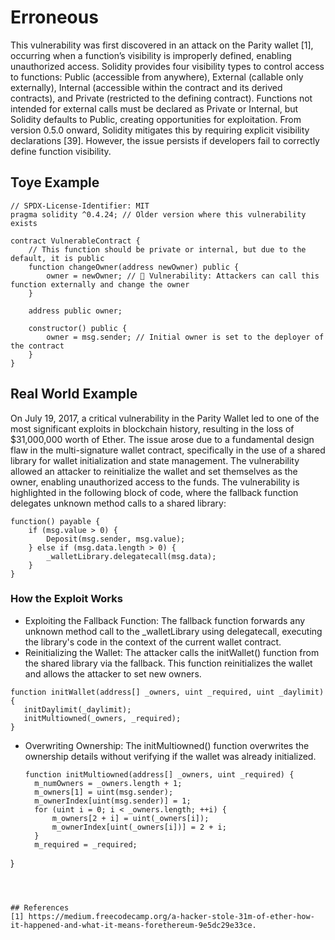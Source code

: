# Erroneous
This vulnerability was first discovered in an attack on the Parity wallet [1], occurring when a function’s visibility is improperly defined, enabling unauthorized access. Solidity provides four visibility types to control access to functions: Public (accessible from anywhere), External (callable only externally), Internal (accessible within the contract and its derived contracts), and Private (restricted to the defining contract). Functions not intended for external calls must be declared as Private or Internal, but Solidity defaults to Public, creating opportunities for exploitation. From version 0.5.0 onward, Solidity mitigates this by requiring explicit visibility declarations [39]. However, the issue persists if developers fail to correctly define function visibility.

## Toye Example
```Solidity
// SPDX-License-Identifier: MIT
pragma solidity ^0.4.24; // Older version where this vulnerability exists

contract VulnerableContract {
    // This function should be private or internal, but due to the default, it is public
    function changeOwner(address newOwner) public {
        owner = newOwner; // 🔴 Vulnerability: Attackers can call this function externally and change the owner
    }

    address public owner;

    constructor() public {
        owner = msg.sender; // Initial owner is set to the deployer of the contract
    }
}

```

## Real World Example
On July 19, 2017, a critical vulnerability in the Parity Wallet led to one of the most significant exploits in blockchain history, resulting in the loss of $31,000,000 worth of Ether. The issue arose due to a fundamental design flaw in the multi-signature wallet contract, specifically in the use of a shared library for wallet initialization and state management. The vulnerability allowed an attacker to reinitialize the wallet and set themselves as the owner, enabling unauthorized access to the funds. The vulnerability is highlighted in the following block of code, where the fallback function delegates unknown method calls to a shared library:
```Solidity
function() payable {
    if (msg.value > 0) {
        Deposit(msg.sender, msg.value);
    } else if (msg.data.length > 0) {
        _walletLibrary.delegatecall(msg.data);  
    }
}
```
### How the Exploit Works
- Exploiting the Fallback Function: The fallback function forwards any unknown method call to the _walletLibrary using delegatecall, executing the library's code in the context of the current wallet contract.
- Reinitializing the Wallet: The attacker calls the initWallet() function from the shared library via the fallback. This function reinitializes the wallet and allows the attacker to set new owners.
 ```Solidity
function initWallet(address[] _owners, uint _required, uint _daylimit) {
    initDaylimit(_daylimit);
    initMultiowned(_owners, _required);
}
```
- Overwriting Ownership: The initMultiowned() function overwrites the ownership details without verifying if the wallet was already initialized.
  ```Solidity
  function initMultiowned(address[] _owners, uint _required) {
    m_numOwners = _owners.length + 1;
    m_owners[1] = uint(msg.sender);
    m_ownerIndex[uint(msg.sender)] = 1;
    for (uint i = 0; i < _owners.length; ++i) {
        m_owners[2 + i] = uint(_owners[i]);
        m_ownerIndex[uint(_owners[i])] = 2 + i;
    }
    m_required = _required;
}
  ```



## References
[1] https://medium.freecodecamp.org/a-hacker-stole-31m-of-ether-how-it-happened-and-what-it-means-forethereum-9e5dc29e33ce.


